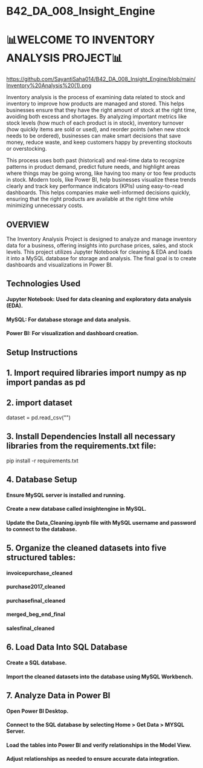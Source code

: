 # B42_DA_008_Insight_Engine



# 📊WELCOME TO INVENTORY ANALYSIS PROJECT📊

https://github.com/SayantiSaha014/B42_DA_008_Insight_Engine/blob/main/Inventory%20Analysis%20(1).png

Inventory analysis is the process of examining data related to stock and inventory to improve how products are managed and stored. This helps businesses ensure that they have the right amount of stock at the right time, avoiding both excess and shortages. By analyzing important metrics like stock levels (how much of each product is in stock), inventory turnover (how quickly items are sold or used), and reorder points (when new stock needs to be ordered), businesses can make smart decisions that save money, reduce waste, and keep customers happy by preventing stockouts or overstocking.

This process uses both past (historical) and real-time data to recognize patterns in product demand, predict future needs, and highlight areas where things may be going wrong, like having too many or too few products in stock. Modern tools, like Power BI, help businesses visualize these trends clearly and track key performance indicators (KPIs) using easy-to-read dashboards. This helps companies make well-informed decisions quickly, ensuring that the right products are available at the right time while minimizing unnecessary costs.
## OVERVIEW
The Inventory Analysis Project is designed to analyze and manage inventory data for a business, offering insights into purchase prices, sales, and stock levels. This project utilizes Jupyter Notebook for cleaning & EDA and loads it into a MySQL database for storage and analysis. The final goal is to create dashboards and visualizations in Power BI.
## Technologies Used
#### Jupyter Notebook: Used for data cleaning and exploratory data analysis (EDA).
#### MySQL: For database storage and data analysis.
#### Power BI: For visualization and dashboard creation.
## Setup Instructions
## 1. Import required libraries import numpy as np import pandas as pd
## 2. import dataset
dataset = pd.read_csv("")
## 3. Install Dependencies Install all necessary libraries from the requirements.txt file:
pip install -r requirements.txt
## 4. Database Setup
#### Ensure MySQL server is installed and running.
#### Create a new database called insightengine in MySQL.
#### Update the Data_Cleaning.ipynb file with MySQL username and password to connect to the database.
## 5. Organize the cleaned datasets into five structured tables:
#### invoicepurchase_cleaned
#### purchase2017_cleaned
#### purchasefinal_cleaned
#### merged_beg_end_final
#### salesfinal_cleaned
## 6.  Load Data Into SQL Database
#### Create a SQL database.
#### Import the cleaned datasets into the database using MySQL Workbench.
## 7. Analyze Data in Power BI
#### Open Power BI Desktop.
#### Connect to the SQL database by selecting Home > Get Data > MYSQL Server.
#### Load the tables into Power BI and verify relationships in the Model View.
#### Adjust relationships as needed to ensure accurate data integration.
